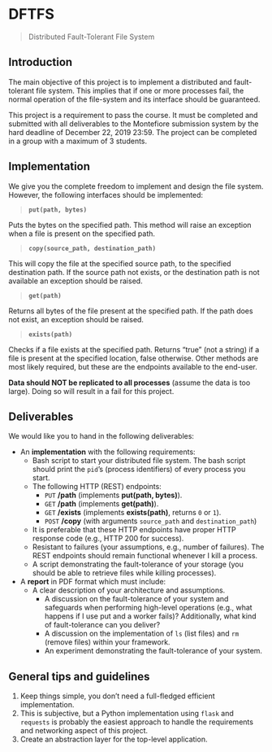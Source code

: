 # DFTFS
> Distributed Fault-Tolerant File System

## Introduction
The main objective of this project is to implement a distributed and fault-tolerant file system.
This implies that if one or more processes fail, the normal operation of the file-system and its
interface should be guaranteed.

This project is a requirement to pass the course. It must be completed and submitted with all deliverables to the Montefiore submission system by the hard deadline of December 22, 2019 23:59.
The project can be completed in a group with a maximum of 3 students.

## Implementation
We give you the complete freedom to implement and design the file
system. However, the following interfaces should be implemented:

> **`put(path, bytes)`**

Puts the bytes on the specified path. This method will raise an exception when a file is present on the specified path.

> **`copy(source_path, destination_path)`**

This will copy the file at the specified source path, to the specified destination path. If the source path not exists, or the destination path is not available an exception should be raised.

> **`get(path)`**

Returns all bytes of the file present at the specified path. If the path does not exist, an exception should be raised.

> **`exists(path)`**

Checks if a file exists at the specified path. Returns “true” (not a string) if a file is present at the specified location, false otherwise.
Other methods are most likely required, but these are the endpoints available to the end-user.

**Data should NOT be replicated to all processes** (assume the data is too large).
Doing so will result in a fail for this project.

## Deliverables

We would like you to hand in the following deliverables:

- An **implementation** with the following requirements:
  - Bash script to start your distributed file system.
    The bash script should print the `pid`’s (process identifiers)
    of every process you start.
  - The following HTTP (REST) endpoints:
    - `PUT` **/path** (implements **put(path, bytes)**).
    - `GET` **/path** (implements **get(path)**).
    - `GET` **/exists** (implements **exists(path)**, returns `0` or `1`).
    - `POST` **/copy** (with arguments `source_path` and `destination_path`)
  - It is preferable that these HTTP endpoints have proper HTTP response code (e.g., HTTP 200 for success).
  - Resistant to failures (your assumptions, e.g., number of failures). The REST endpoints should remain functional whenever I kill a process.
  - A script demonstrating the fault-tolerance of your storage (you should be able to retrieve files while killing processes).
- A **report** in PDF format which must include:
  - A clear description of your architecture and assumptions.
    - A discussion on the fault-tolerance of your system and safeguards when performing high-level operations (e.g., what happens if I use put and a worker fails)? Additionally, what kind of fault-tolerance can you deliver?
    - A discussion on the implementation of `ls` (list files) and `rm` (remove files) within your framework.
    - An experiment demonstrating the fault-tolerance of your system.

## General tips and guidelines

1. Keep things simple, you don’t need a full-fledged efficient implementation.
2. This is subjective, but a Python implementation using `flask` and `requests` is probably the easiest approach to handle the requirements and networking aspect of this project.
3. Create an abstraction layer for the top-level application.
